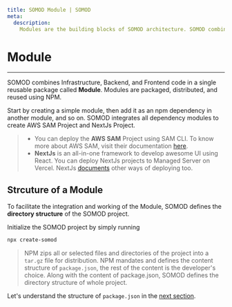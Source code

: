 ```YAML
title: SOMOD Module | SOMOD
meta:
  description:
    Modules are the building blocks of SOMOD architecture. SOMOD combines Infrastructure, Backend, and Frontend code in a single reusable package called <strong>Module<strong>
```

# Module

---

SOMOD combines Infrastructure, Backend, and Frontend code in a single reusable package called **Module**. Modules are packaged, distributed, and reused using NPM.

Start by creating a simple module, then add it as an npm dependency in another module, and so on. SOMOD integrates all dependency modules to create AWS SAM Project and NextJs Project.

> - You can deploy the **AWS SAM** Project using SAM CLI. To know more about AWS SAM, visit their documentation [here](https://aws.amazon.com/serverless/sam/).
> - **NextJs** is an all-in-one framework to develop awesome UI using React. You can deploy NextJs projects to Managed Server on Vercel. NextJs [documents](https://nextjs.org/) other ways of deploying too.

## Strcuture of a Module

To facilitate the integration and working of the Module, SOMOD defines the **directory structure** of the SOMOD project.

Initialize the SOMOD project by simply running

```bash
npx create-somod
```

> NPM zips all or selected files and directories of the project into a `tar.gz` file for distribution. NPM mandates and defines the content structure of `package.json`, the rest of the content is the developer's choice. Along with the content of package.json, SOMOD defines the directory structure of whole project.

Let's understand the structure of `package.json` in the [next section](/reference/main-concepts/package.json).
